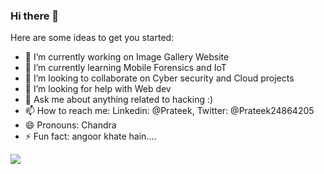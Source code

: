 ### Hi there 👋

<!--
**SymbolofMoon/SymbolofMoon** is a ✨ _special_ ✨ repository because its `README.md` (this file) appears on your GitHub profile.
-->
Here are some ideas to get you started:

- 🔭 I’m currently working on Image Gallery Website
- 🌱 I’m currently learning Mobile Forensics and IoT
- 👯 I’m looking to collaborate on Cyber security and Cloud projects
- 🤔 I’m looking for help with Web dev
- 💬 Ask me about anything related to hacking :)
- 📫 How to reach me: Linkedin: @Prateek, Twitter: @Prateek24864205
- 😄 Pronouns: Chandra
- ⚡ Fun fact: angoor khate hain....

<img src="https://github-readme-stats.vercel.app/api?username=symbolofmoon&&show_icons=true&title_color=ffffff&icon_color=FF5733&text_color=00D4FF&bg_color=151515" />
